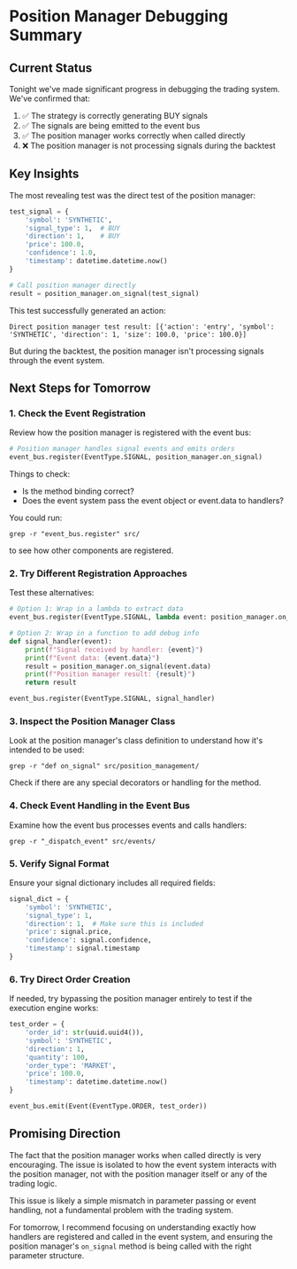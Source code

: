 # Position Manager Debugging Summary

## Current Status

Tonight we've made significant progress in debugging the trading system. We've confirmed that:

1. ✅ The strategy is correctly generating BUY signals
2. ✅ The signals are being emitted to the event bus
3. ✅ The position manager works correctly when called directly
4. ❌ The position manager is not processing signals during the backtest

## Key Insights

The most revealing test was the direct test of the position manager:

```python
test_signal = {
    'symbol': 'SYNTHETIC',
    'signal_type': 1,  # BUY
    'direction': 1,    # BUY
    'price': 100.0,
    'confidence': 1.0,
    'timestamp': datetime.datetime.now()
}

# Call position manager directly
result = position_manager.on_signal(test_signal)
```

This test successfully generated an action:

```
Direct position manager test result: [{'action': 'entry', 'symbol': 'SYNTHETIC', 'direction': 1, 'size': 100.0, 'price': 100.0}]
```

But during the backtest, the position manager isn't processing signals through the event system.

## Next Steps for Tomorrow

### 1. Check the Event Registration

Review how the position manager is registered with the event bus:

```python
# Position manager handles signal events and emits orders
event_bus.register(EventType.SIGNAL, position_manager.on_signal)
```

Things to check:
- Is the method binding correct?
- Does the event system pass the event object or event.data to handlers?

You could run:
```
grep -r "event_bus.register" src/
```
to see how other components are registered.

### 2. Try Different Registration Approaches

Test these alternatives:

```python
# Option 1: Wrap in a lambda to extract data
event_bus.register(EventType.SIGNAL, lambda event: position_manager.on_signal(event.data))

# Option 2: Wrap in a function to add debug info
def signal_handler(event):
    print(f"Signal received by handler: {event}")
    print(f"Event data: {event.data}")
    result = position_manager.on_signal(event.data)
    print(f"Position manager result: {result}")
    return result

event_bus.register(EventType.SIGNAL, signal_handler)
```

### 3. Inspect the Position Manager Class

Look at the position manager's class definition to understand how it's intended to be used:

```
grep -r "def on_signal" src/position_management/
```

Check if there are any special decorators or handling for the method.

### 4. Check Event Handling in the Event Bus

Examine how the event bus processes events and calls handlers:

```
grep -r "_dispatch_event" src/events/
```

### 5. Verify Signal Format

Ensure your signal dictionary includes all required fields:

```python
signal_dict = {
    'symbol': 'SYNTHETIC',
    'signal_type': 1,
    'direction': 1,  # Make sure this is included
    'price': signal.price,
    'confidence': signal.confidence,
    'timestamp': signal.timestamp
}
```

### 6. Try Direct Order Creation

If needed, try bypassing the position manager entirely to test if the execution engine works:

```python
test_order = {
    'order_id': str(uuid.uuid4()),
    'symbol': 'SYNTHETIC',
    'direction': 1,
    'quantity': 100,
    'order_type': 'MARKET',
    'price': 100.0,
    'timestamp': datetime.datetime.now()
}

event_bus.emit(Event(EventType.ORDER, test_order))
```

## Promising Direction

The fact that the position manager works when called directly is very encouraging. The issue is isolated to how the event system interacts with the position manager, not with the position manager itself or any of the trading logic.

This issue is likely a simple mismatch in parameter passing or event handling, not a fundamental problem with the trading system.

For tomorrow, I recommend focusing on understanding exactly how handlers are registered and called in the event system, and ensuring the position manager's `on_signal` method is being called with the right parameter structure.